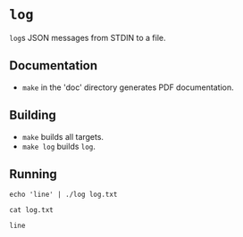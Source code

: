 # `log`

`log`s JSON messages from STDIN to a file.

## Documentation

* `make` in the 'doc' directory generates PDF documentation.

## Building

* `make` builds all targets.
* `make log` builds `log`.

## Running

```
echo 'line' | ./log log.txt
```

```
cat log.txt

line
```

